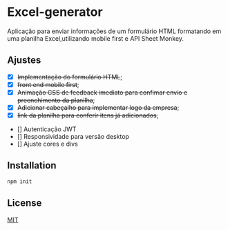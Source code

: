# Excel-generator

Aplicação para enviar informações de um formulário HTML formatando em uma planilha Excel,utilizando mobile first e API Sheet Monkey.


## Ajustes
- [x] ~~Implementação do formulário HTML~~;
- [x] ~~front end mobile first~~;
- [x] ~~Animação CSS de feedback imediato para confimar envio e preenchimento da planilha~~;
- [x] ~~Adicionar cabeçalho para implementar logo da empresa~~;
- [x] ~~link da planilha para conferir itens já adicionados~~;
- [] Autenticação JWT
- [] Responsividade para versão desktop
- [] Ajuste cores e divs


## Installation

```bash
npm init
```

## License

[MIT](https://choosealicense.com/licenses/mit/)
